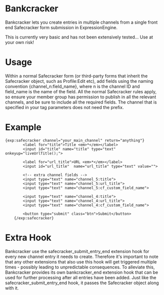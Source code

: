 Bankcracker
===========

Bankcracker lets you create entries in multiple channels from a single front end Safecracker form submission in ExpressionEngine.

This is currently very basic and has not been extensively tested... Use at your own risk!

Usage
===========

Within a normal Safecracker form (or third-party forms that inherit the Safecracker object, such as Profile:Edit etc), add fields using the naming convention {channel_n:field_name}, where n is the channel ID and field_name is the name of the field. All the normal Safecracker rules apply, so ensure your member group has permission to publish in all the relevant channels, and be sure to include all the required fields. The channel that is specified in your tag parameters does not need the prefix.

Example
===========

  	{exp:safecracker channel="your_main_channel" return="anything"}
			<label for="title">Title <em>*</em></label>
			<input id="title" name="title" type="text" onkeyup="liveUrlTitle();">

			<label for="url_title">URL <em>*</em></label>
			<input id="url_title"  name="url_title" type="text" value="">
			
			<!-- extra channel fields -->
			<input type="text" name="channel_5:title">
			<input type="text" name="channel_5:url_title">
			<input type="text" name="channel_5:cf_custom_field_name">

			<input type="text" name="channel_4:title">
			<input type="text" name="channel_4:url_title">
			<input type="text" name="channel_4:cf_custom_field_name">

			<button type="submit" class="btn">Submit</button>
		{/exp:safecracker}

Extra Hook
===========

Bankcracker use the safecracker_submit_entry_end extension hook for every new channel entry it needs to create. Therefore it's important to note that any other extensions that also use this hook will get triggered multiple times - possibly leading to unpredictable consequences. To alleviate this, Bankcracker provides its own bankcracker_end extension hook that can be used for further processing after all entries have been added. Just like the safecracker_submit_entry_end hook, it passes the Safecracker object along with it.
